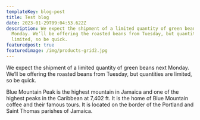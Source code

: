 ```yaml
---
templateKey: blog-post
title: Test blog
date: 2023-01-29T09:04:53.622Z
description: We expect the shipment of a limited quantity of green beans next
  Monday. We’ll be offering the roasted beans from Tuesday, but quantities are
  limited, so be quick.
featuredpost: true
featuredimage: /img/products-grid2.jpg
---
```

We expect the shipment of a limited quantity of green beans next Monday. We’ll be offering the roasted beans from Tuesday, but quantities are limited, so be quick.

Blue Mountain Peak is the highest mountain in Jamaica and one of the highest peaks in the Caribbean at 7,402 ft. It is the home of Blue Mountain coffee and their famous tours. It is located on the border of the Portland and Saint Thomas parishes of Jamaica.